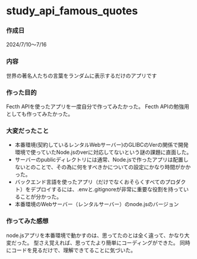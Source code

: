 # study_api_famous_quotes

### 作成日
2024/7/10～7/16
### 内容
世界の著名人たちの言葉をランダムに表示するだけのアプリです
### 作った目的
Fecth APIを使ったアプリを一度自分で作ってみたかった。
Fecth APIの勉強用としても作ってみたかった。
### 大変だったこと
- 本番環境(契約しているレンタルWebサーバー)のGLIBCのVerの関係で開発環境で使っていたNode.jsのverに対応してないという謎の課題に直面した。
- サーバーのpublicディレクトリには通常、Node.jsで作ったアプリは配置しないとのことで、その為に何をすべきかについての設定にかなり時間がかかった。
- バックエンド言語を使ったアプリ（だけでなくおそらくすべてのプロダクト）をデプロイするには、.envと.gitignoreが非常に重要な役割を持っていることが分かった。
- 本番環境のWebサーバー（レンタルサーバー）のnode.jsのバージョン
### 作ってみた感想
node.jsアプリを本番環境で動かすのは、思ってたのとは全く違って、かなり大変だった。
型さえ覚えれば、思ってたより簡単にコーディングができた。
同時にコードを見るだけで、理解できてることに気づいた。
